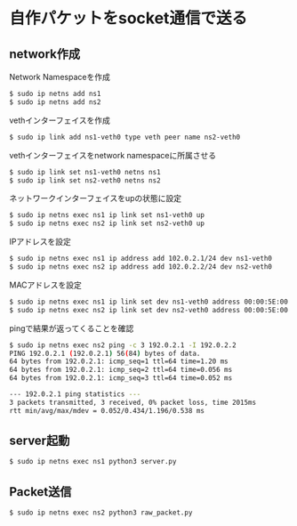 # 自作パケットをsocket通信で送る
## network作成
Network Namespaceを作成

```bash
$ sudo ip netns add ns1
$ sudo ip netns add ns2
```

vethインターフェイスを作成

```bash
$ sudo ip link add ns1-veth0 type veth peer name ns2-veth0
```

vethインターフェイスをnetwork namespaceに所属させる

```bash
$ sudo ip link set ns1-veth0 netns ns1
$ sudo ip link set ns2-veth0 netns ns2
```

ネットワークインターフェイスをupの状態に設定

```bash
$ sudo ip netns exec ns1 ip link set ns1-veth0 up
$ sudo ip netns exec ns2 ip link set ns2-veth0 up
```

IPアドレスを設定

```bash
$ sudo ip netns exec ns1 ip address add 102.0.2.1/24 dev ns1-veth0
$ sudo ip netns exec ns2 ip address add 102.0.2.2/24 dev ns2-veth0
```

MACアドレスを設定

```bash
$ sudo ip netns exec ns1 ip link set dev ns1-veth0 address 00:00:5E:00:53:01
$ sudo ip netns exec ns2 ip link set dev ns2-veth0 address 00:00:5E:00:53:02
```

pingで結果が返ってくることを確認
```bash
$ sudo ip netns exec ns2 ping -c 3 192.0.2.1 -I 192.0.2.2
PING 192.0.2.1 (192.0.2.1) 56(84) bytes of data.
64 bytes from 192.0.2.1: icmp_seq=1 ttl=64 time=1.20 ms
64 bytes from 192.0.2.1: icmp_seq=2 ttl=64 time=0.056 ms
64 bytes from 192.0.2.1: icmp_seq=3 ttl=64 time=0.052 ms

--- 192.0.2.1 ping statistics ---
3 packets transmitted, 3 received, 0% packet loss, time 2015ms
rtt min/avg/max/mdev = 0.052/0.434/1.196/0.538 ms
```

## server起動
```bash
$ sudo ip netns exec ns1 python3 server.py
```

## Packet送信
```bash
$ sudo ip netns exec ns2 python3 raw_packet.py
```
